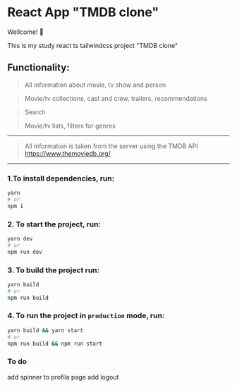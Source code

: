 # React App "TMDB clone"

Wellcome! 🚀

This is my study react ts tailwindcss project "TMDB clone"

## Functionality:

> All information about movie, tv show and person

> Movie/tv collections, cast and crew, trailers, recommendations

> Search

> Movie/tv lists, filters for genres

---

> All information is taken from the server using the TMDB API https://www.themoviedb.org/

---

### 1.To install dependencies, run:

```sh
yarn
# or
npm i
```

### 2. To start the project, run:

```sh
yarn dev
# or
npm run dev
```

### 3. To build the project run:

```sh
yarn build
# or
npm run build
```

### 4. To run the project in `production` mode, run:

```sh
yarn build && yarn start
# or
npm run build && npm run start
```

### To do

add spinner to profila page
add logout
